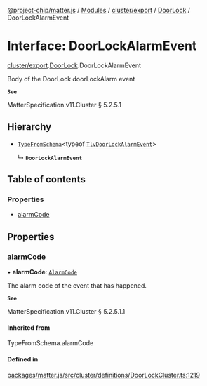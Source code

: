 [@project-chip/matter.js](../README.md) / [Modules](../modules.md) / [cluster/export](../modules/cluster_export.md) / [DoorLock](../modules/cluster_export.DoorLock.md) / DoorLockAlarmEvent

# Interface: DoorLockAlarmEvent

[cluster/export](../modules/cluster_export.md).[DoorLock](../modules/cluster_export.DoorLock.md).DoorLockAlarmEvent

Body of the DoorLock doorLockAlarm event

**`See`**

MatterSpecification.v11.Cluster § 5.2.5.1

## Hierarchy

- [`TypeFromSchema`](../modules/tlv_export.md#typefromschema)\<typeof [`TlvDoorLockAlarmEvent`](../modules/cluster_export.DoorLock.md#tlvdoorlockalarmevent)\>

  ↳ **`DoorLockAlarmEvent`**

## Table of contents

### Properties

- [alarmCode](cluster_export.DoorLock.DoorLockAlarmEvent.md#alarmcode)

## Properties

### alarmCode

• **alarmCode**: [`AlarmCode`](../enums/cluster_export.DoorLock.AlarmCode.md)

The alarm code of the event that has happened.

**`See`**

MatterSpecification.v11.Cluster § 5.2.5.1.1

#### Inherited from

TypeFromSchema.alarmCode

#### Defined in

[packages/matter.js/src/cluster/definitions/DoorLockCluster.ts:1219](https://github.com/project-chip/matter.js/blob/5f71eedebdb9fa54338bde320c311bb359b7455d/packages/matter.js/src/cluster/definitions/DoorLockCluster.ts#L1219)
